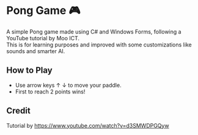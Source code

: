 # Pong Game 🎮

A simple Pong game made using C# and Windows Forms, following a YouTube tutorial by Moo ICT.  
This is for learning purposes and improved with some customizations like sounds and smarter AI.

## How to Play
- Use arrow keys ↑ ↓ to move your paddle.
- First to reach 2 points wins!

## Credit
Tutorial by https://www.youtube.com/watch?v=d3SMWDPGQyw
